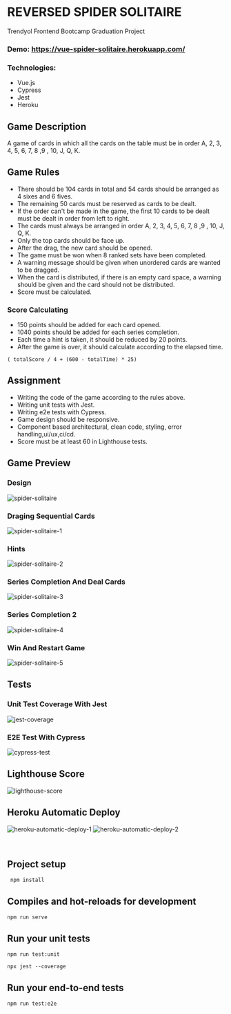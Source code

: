 # REVERSED SPIDER SOLITAIRE
Trendyol Frontend Bootcamp Graduation Project

### Demo: https://vue-spider-solitaire.herokuapp.com/
### Technologies: 
* Vue.js
* Cypress
* Jest
* Heroku

## Game Description
A game of cards in which all the cards on the table must be in order A, 2, 3, 4, 5, 6, 7, 8 ,9 , 10, J, Q, K.

## Game Rules
* There should be 104 cards in total and 54 cards should be arranged as 4 sixes and 6 fives.
* The remaining 50 cards must be reserved as cards to be dealt.
* If the order can't be made in the game, the first 10 cards to be dealt must be dealt in order from left to right.
* The cards must always be arranged in order A, 2, 3, 4, 5, 6, 7, 8 ,9 , 10, J, Q, K.
* Only the top cards should be face up.
* After the drag, the new card should be opened.
* The game must be won when 8 ranked sets have been completed.
* A warning message should be given when unordered cards are wanted to be dragged.
* When the card is distributed, if there is an empty card space, a warning should be given and the card should not be distributed.
* Score must be calculated.

### Score Calculating
* 150 points should be added for each card opened.
* 1040 points should be added for each series completion.
* Each time a hint is taken, it should be reduced by 20 points.
* After the game is over, it should calculate according to the elapsed time. 
 ```
 ( totalScore / 4 + (600 - totalTime) * 25)
```

## Assignment
* Writing the code of the game according to the rules above.
* Writing unit tests with Jest.
* Writing e2e tests with Cypress.
* Game design should be responsive.
* Component based architectural, clean code, styling, error handling,ui/ux,ci/cd.
* Score must be at least 60 in Lighthouse tests. 

## Game Preview

### Design
![spider-solitaire](https://github.com/DamlaDemir/SpiderSolitaire/blob/main/src/assets/images/screenshots/spider-solitaire.JPG)

### Draging Sequential Cards
![spider-solitaire-1](https://github.com/DamlaDemir/SpiderSolitaire/blob/main/src/assets/images/gifs/spider-solitaire-1.gif)

### Hints
![spider-solitaire-2](https://github.com/DamlaDemir/SpiderSolitaire/blob/main/src/assets/images/gifs/spider-solitaire-2.gif)

### Series Completion And Deal Cards
![spider-solitaire-3](https://github.com/DamlaDemir/SpiderSolitaire/blob/main/src/assets/images/gifs/spider-solitaire-3.gif)

### Series Completion 2
![spider-solitaire-4](https://github.com/DamlaDemir/SpiderSolitaire/blob/main/src/assets/images/gifs/spider-solitaire-4.gif)

### Win And Restart Game
![spider-solitaire-5](https://github.com/DamlaDemir/SpiderSolitaire/blob/main/src/assets/images/gifs/spider-solitaire-5.gif)


## Tests

### Unit Test Coverage With Jest
![jest-coverage](https://github.com/DamlaDemir/SpiderSolitaire/blob/main/src/assets/images/screenshots/jest-coverage.JPG)

### E2E Test With Cypress
![cypress-test](https://github.com/DamlaDemir/SpiderSolitaire/blob/main/src/assets/images/gifs/cypress-test.gif)


## Lighthouse Score
![lighthouse-score](https://github.com/DamlaDemir/SpiderSolitaire/blob/main/src/assets/images/screenshots/lightouse-score.JPG)


## Heroku Automatic Deploy
![heroku-automatic-deploy-1](https://github.com/DamlaDemir/SpiderSolitaire/blob/main/src/assets/images/screenshots/heroku-automatic-deploy.JPG)
![heroku-automatic-deploy-2](https://github.com/DamlaDemir/SpiderSolitaire/blob/main/src/assets/images/screenshots/heroku-automatic-deploy-2.JPG)

<br>

## Project setup
```
 npm install
```

## Compiles and hot-reloads for development
```
npm run serve
```

## Run your unit tests
```
npm run test:unit
```
```
npx jest --coverage
```

## Run your end-to-end tests
```
npm run test:e2e
```
